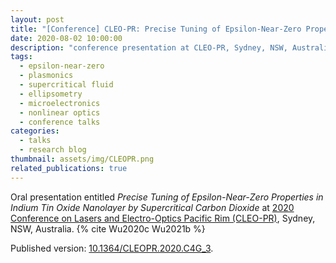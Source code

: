 ```yaml
---
layout: post
title: "[Conference] CLEO-PR: Precise Tuning of Epsilon-Near-Zero Properties in Indium Tin Oxide Nanolayer by Supercritical Carbon Dioxide"
date: 2020-08-02 10:00:00
description: "conference presentation at CLEO-PR, Sydney, NSW, Australia"
tags: 
  - epsilon-near-zero
  - plasmonics
  - supercritical fluid
  - ellipsometry
  - microelectronics
  - nonlinear optics
  - conference talks
categories: 
  - talks
  - research blog
thumbnail: assets/img/CLEOPR.png
related_publications: true
---
```


Oral presentation entitled *Precise Tuning of Epsilon-Near-Zero Properties in Indium Tin Oxide Nanolayer by Supercritical Carbon Dioxide* at [2020 Conference on Lasers and Electro-Optics Pacific Rim (CLEO-PR)](https://ieeexplore.ieee.org/xpl/conhome/9255848/proceeding), Sydney, NSW, Australia. {% cite Wu2020c Wu2021b %}

Published version: [10.1364/CLEOPR.2020.C4G_3](https://doi.org/10.1364/CLEOPR.2020.C4G_3).
